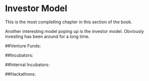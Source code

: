 # Investor Model
This is the most complelling chapter in this section of the book.

Another interesting model poping up is the investor model. Obviously investing has been around for a long time.

##Venture Funds:

##Incubators:


##Internal Incubators:

##Hackathons:
